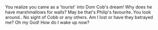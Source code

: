 You realize you came as a 'tourist' into Dom Cob's dream! Why does he have marshmallows for walls?
May be that's Philip's favourite..You look around..
No sight of Cobb or any others. Am I lost or have they betrayed me?
Oh my God! How do I wake up now?
